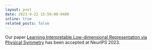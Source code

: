 ```yaml
---
layout: post
date: 2023-9-22 15:59:00-0400
inline: true
related_posts: false
---
```


Our paper [Learning Interpretable Low-dimensional Representation via Physical Symmetry](#sps) has been accepted at NeurIPS 2023.